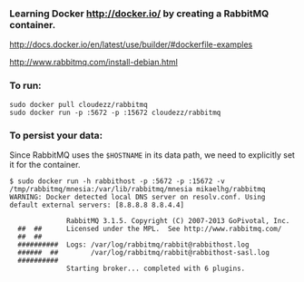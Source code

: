 ### Learning Docker http://docker.io/ by creating a RabbitMQ container.

http://docs.docker.io/en/latest/use/builder/#dockerfile-examples

http://www.rabbitmq.com/install-debian.html


### To run:

    sudo docker pull cloudezz/rabbitmq
    sudo docker run -p :5672 -p :15672 cloudezz/rabbitmq
    
### To persist your data:



Since RabbitMQ uses the ``$HOSTNAME`` in its data path, we need to explicitly set it for the container.

    $ sudo docker run -h rabbithost -p :5672 -p :15672 -v /tmp/rabbitmq/mnesia:/var/lib/rabbitmq/mnesia mikaelhg/rabbitmq
    WARNING: Docker detected local DNS server on resolv.conf. Using default external servers: [8.8.8.8 8.8.4.4]
    
                  RabbitMQ 3.1.5. Copyright (C) 2007-2013 GoPivotal, Inc.
      ##  ##      Licensed under the MPL.  See http://www.rabbitmq.com/
      ##  ##
      ##########  Logs: /var/log/rabbitmq/rabbit@rabbithost.log
      ######  ##        /var/log/rabbitmq/rabbit@rabbithost-sasl.log
      ##########
                  Starting broker... completed with 6 plugins.
